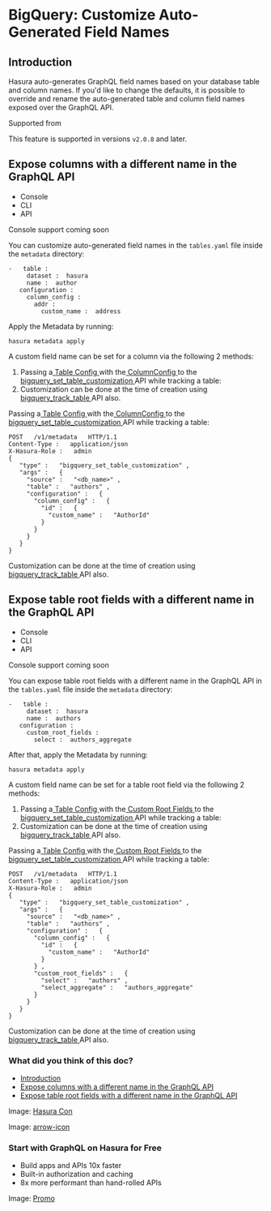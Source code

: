 # BigQuery: Customize Auto-Generated Field Names

## Introduction​

Hasura auto-generates GraphQL field names based on your database table and column names. If you'd like to change the
defaults, it is possible to override and rename the auto-generated table and column field names exposed over the GraphQL
API.

Supported from

This feature is supported in versions `v2.0.8` and later.

## Expose columns with a different name in the GraphQL API​

- Console
- CLI
- API


Console support coming soon

You can customize auto-generated field names in the `tables.yaml` file inside the `metadata` directory:

```
-   table :
     dataset :  hasura
     name :  author
   configuration :
     column_config :
       addr :
         custom_name :  address
```

Apply the Metadata by running:

`hasura metadata apply`

A custom field name can be set for a column via the following 2 methods:

1. Passing a[ Table Config ](https://hasura.io/docs/latest/api-reference/syntax-defs/#table-config)with the[ ColumnConfig ](https://hasura.io/docs/latest/api-reference/syntax-defs/#columnconfig)to the[ bigquery_set_table_customization ](https://hasura.io/docs/latest/api-reference/metadata-api/table-view/#metadata-bigquery-set-table-customization)API while tracking a table:
2. Customization can be done at the time of creation using[ bigquery_track_table ](https://hasura.io/docs/latest/api-reference/metadata-api/table-view/#metadata-bigquery-track-table)API also.


Passing a[ Table Config ](https://hasura.io/docs/latest/api-reference/syntax-defs/#table-config)with the[ ColumnConfig ](https://hasura.io/docs/latest/api-reference/syntax-defs/#columnconfig)to the[ bigquery_set_table_customization ](https://hasura.io/docs/latest/api-reference/metadata-api/table-view/#metadata-bigquery-set-table-customization)API while tracking a table:

```
POST   /v1/metadata   HTTP/1.1
Content-Type :   application/json
X-Hasura-Role :   admin
{
   "type" :   "bigquery_set_table_customization" ,
   "args" :   {
     "source" :   "<db_name>" ,
     "table" :   "authors" ,
     "configuration" :   {
       "column_config" :   {
         "id" :   {
           "custom_name" :   "AuthorId"
         }
       }
     }
   }
}
```

Customization can be done at the time of creation using[ bigquery_track_table ](https://hasura.io/docs/latest/api-reference/metadata-api/table-view/#metadata-bigquery-track-table)API also.

## Expose table root fields with a different name in the GraphQL API​

- Console
- CLI
- API


Console support coming soon

You can expose table root fields with a different name in the GraphQL API in the `tables.yaml` file inside the `metadata` directory:

```
-   table :
     dataset :  hasura
     name :  authors
   configuration :
     custom_root_fields :
       select :  authors_aggregate
```

After that, apply the Metadata by running:

`hasura metadata apply`

A custom field name can be set for a table root field via the following 2 methods:

1. Passing a[ Table Config ](https://hasura.io/docs/latest/api-reference/syntax-defs/#table-config)with the[ Custom Root Fields ](https://hasura.io/docs/latest/api-reference/syntax-defs/#custom-root-fields)to the[ bigquery_set_table_customization ](https://hasura.io/docs/latest/api-reference/metadata-api/table-view/#metadata-bigquery-set-table-customization)API while tracking a table:
2. Customization can be done at the time of creation using[ bigquery_track_table ](https://hasura.io/docs/latest/api-reference/metadata-api/table-view/#metadata-bigquery-track-table)API also.


Passing a[ Table Config ](https://hasura.io/docs/latest/api-reference/syntax-defs/#table-config)with the[ Custom Root Fields ](https://hasura.io/docs/latest/api-reference/syntax-defs/#custom-root-fields)to the[ bigquery_set_table_customization ](https://hasura.io/docs/latest/api-reference/metadata-api/table-view/#metadata-bigquery-set-table-customization)API while tracking a table:

```
POST   /v1/metadata   HTTP/1.1
Content-Type :   application/json
X-Hasura-Role :   admin
{
   "type" :   "bigquery_set_table_customization" ,
   "args" :   {
     "source" :   "<db_name>" ,
     "table" :   "authors" ,
     "configuration" :   {
       "column_config" :   {
         "id" :   {
           "custom_name" :   "AuthorId"
         }
       } ,
       "custom_root_fields" :   {
         "select" :   "authors" ,
         "select_aggregate" :   "authors_aggregate"
       }
     }
   }
}
```

Customization can be done at the time of creation using[ bigquery_track_table ](https://hasura.io/docs/latest/api-reference/metadata-api/table-view/#metadata-bigquery-track-table)API also.

### What did you think of this doc?

- [ Introduction ](https://hasura.io/docs/latest/schema/bigquery/custom-field-names/#introduction)
- [ Expose columns with a different name in the GraphQL API ](https://hasura.io/docs/latest/schema/bigquery/custom-field-names/#expose-columns-with-a-different-name-in-the-graphql-api)
- [ Expose table root fields with a different name in the GraphQL API ](https://hasura.io/docs/latest/schema/bigquery/custom-field-names/#expose-table-root-fields-with-a-different-name-in-the-graphql-api)


Image: [ Hasura Con ](https://res.cloudinary.com/dh8fp23nd/image/upload/v1686154570/hasura-con-2023/has-con-light-date_r2a2ud.png)

Image: [ arrow-icon ](https://res.cloudinary.com/dh8fp23nd/image/upload/v1683723549/main-web/chevron-right_ldbi7d.png)

### Start with GraphQL on Hasura for Free

- Build apps and APIs 10x faster
- Built-in authorization and caching
- 8x more performant than hand-rolled APIs


Image: [ Promo ](https://hasura.io/docs/assets/images/hasura-free-ff60e409244e0ea12b5a3045d1a9096b.png)